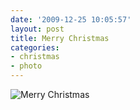 ```yaml
---
date: '2009-12-25 10:05:57'
layout: post
title: Merry Christmas
categories:
- christmas
- photo
---
```


![Merry Christmas](http://farm9.staticflickr.com/8085/8511157015_d6ce4ce47b_b.jpg)
